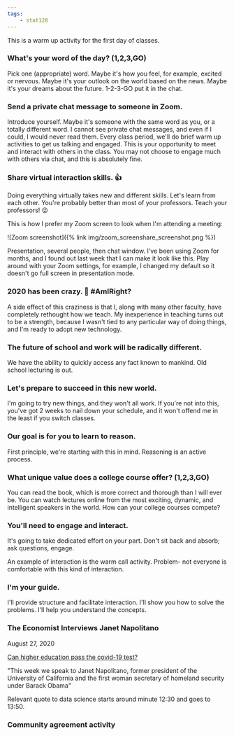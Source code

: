 ```yaml
---
tags:
    - stat128
---
```


This is a warm up activity for the first day of classes.


### What's your word of the day? (1,2,3,GO)

Pick one (appropriate) word.
Maybe it's how you feel, for example, excited or nervous.
Maybe it's your outlook on the world based on the news.
Maybe it's your dreams about the future.
1-2-3-GO put it in the chat.


### Send a private chat message to someone in Zoom.

Introduce yourself.
Maybe it's someone with the same word as you, or a totally different word.
I cannot see private chat messages, and even if I could, I would never read them.
Every class period, we'll do brief warm up activities to get us talking and engaged.
This is your opportunity to meet and interact with others in the class.
You may not choose to engage much with others via chat, and this is absolutely fine.


### Share virtual interaction skills. 👍

Doing everything virtually takes new and different skills.
Let's learn from each other.
You're probably better than most of your professors.
Teach your professors! 😜

This is how I prefer my Zoom screen to look when I'm attending a meeting:

![Zoom screenshot]({% link img/zoom_screenshare_screenshot.png %})

Presentation, several people, then chat window.
I've been using Zoom for months, and I found out last week that I can make it look like this.
Play around with your Zoom settings, for example, I changed my default so it doesn't go full screen in presentation mode.


### 2020 has been crazy. 🧨 #AmIRight?

A side effect of this craziness is that I, along with many other faculty, have completely rethought how we teach.
My inexperience in teaching turns out to be a strength, because I wasn't tied to any particular way of doing things, and I'm ready to adopt new technology.


### The future of school and work will be radically different.

We have the ability to quickly access any fact known to mankind.
Old school lecturing is out.


### Let's prepare to succeed in this new world.

I'm going to try new things, and they won't all work.
If you're not into this, you've got 2 weeks to nail down your schedule, and it won't offend me in the least if you switch classes.


### Our goal is for you to learn to reason.

First principle, we're starting with this in mind.
Reasoning is an active process.


### What unique value does a college course offer? (1,2,3,GO)

You can read the book, which is more correct and thorough than I will ever be.
You can watch lectures online from the most exciting, dynamic, and intelligent speakers in the world.
How can your college courses compete?


### You'll need to engage and interact.

It's going to take dedicated effort on your part.
Don't sit back and absorb; ask questions, engage.

An example of interaction is the warm call activity.
Problem- not everyone is comfortable with this kind of interaction.


### I'm your guide.

I'll provide structure and facilitate interaction.
I'll show you how to solve the problems.
I'll help you understand the concepts.


### The Economist Interviews Janet Napolitano

August 27, 2020

[Can higher education pass the covid-19 test?](https://www.economist.com/podcasts/2020/08/27/can-higher-education-pass-the-covid-19-test)

"This week we speak to Janet Napolitano, former president of the University of California and the first woman secretary of homeland security under Barack Obama"

Relevant quote to data science starts around minute 12:30 and goes to 13:50.


### Community agreement activity
